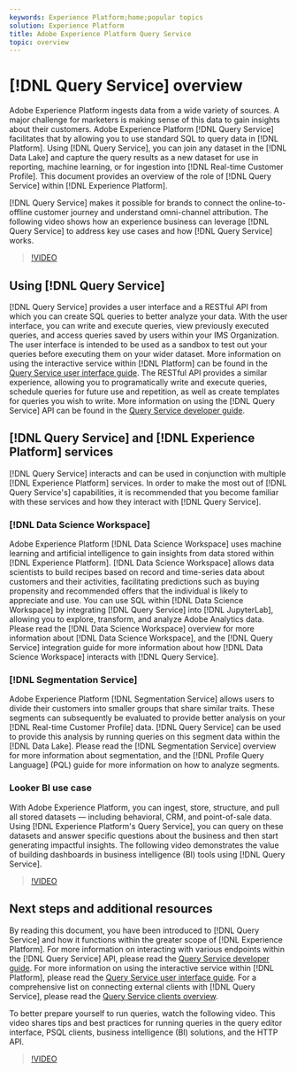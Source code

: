 ```yaml
---
keywords: Experience Platform;home;popular topics
solution: Experience Platform
title: Adobe Experience Platform Query Service
topic: overview
---
```


# [!DNL Query Service] overview

Adobe Experience Platform ingests data from a wide variety of sources. A major challenge for marketers is making sense of this data to gain insights about their customers. Adobe Experience Platform [!DNL Query Service] facilitates that by allowing you to use standard SQL to query data in [!DNL Platform]. Using [!DNL Query Service], you can join any dataset in the [!DNL Data Lake] and capture the query results as a new dataset for use in reporting, machine learning, or for ingestion into [!DNL Real-time Customer Profile]. This document provides an overview of the role of [!DNL Query Service] within [!DNL Experience Platform].

[!DNL Query Service] makes it possible for brands to connect the online-to-offline customer journey and understand omni-channel attribution. The following video shows how an experience business can leverage [!DNL Query Service] to address key use cases and how [!DNL Query Service] works.

>[!VIDEO](https://video.tv.adobe.com/v/29795?quality=12&learn=on)

## Using [!DNL Query Service]

[!DNL Query Service] provides a user interface and a RESTful API from which you can create SQL queries to better analyze your data. With the user interface, you can write and execute queries, view previously executed queries, and access queries saved by users within your IMS Organization. The user interface is intended to be used as a sandbox to test out your queries before executing them on your wider dataset. More information on using the interactive service within [!DNL Platform] can be found in the [Query Service user interface guide](ui/overview.md). The RESTful API provides a similar experience, allowing you to programatically write and execute queries, schedule queries for future use and repetition, as well as create templates for queries you wish to write. More information on using the [!DNL Query Service] API can be found in the [Query Service developer guide](api/getting-started.md).

## [!DNL Query Service] and [!DNL Experience Platform] services

[!DNL Query Service] interacts and can be used in conjunction with multiple [!DNL Experience Platform] services. In order to make the most out of [!DNL Query Service's] capabilities, it is recommended that you become familiar with these services and how they interact with [!DNL Query Service].

### [!DNL Data Science Workspace]

Adobe Experience Platform [!DNL Data Science Workspace] uses machine learning and artificial intelligence to gain insights from data stored within [!DNL Experience Platform]. [!DNL Data Science Workspace] allows data scientists to build recipes based on record and time-series data about customers and their activities, facilitating predictions such as buying propensity and recommended offers that the individual is likely to appreciate and use. You can use SQL within [!DNL Data Science Workspace] by integrating [!DNL Query Service] into [!DNL JupyterLab], allowing you to explore, transform, and analyze Adobe Analytics data. Please read the [!DNL Data Science Workspace] overview for more information about [!DNL Data Science Workspace], and the [!DNL Query Service] integration guide for more information about how [!DNL Data Science Workspace] interacts with [!DNL Query Service].

### [!DNL Segmentation Service]

Adobe Experience Platform [!DNL Segmentation Service] allows users to divide their customers into smaller groups that share similar traits. These segments can subsequently be evaluated to provide better analysis on your [!DNL Real-time Customer Profile] data. [!DNL Query Service] can be used to provide this analysis by running queries on this segment data within the [!DNL Data Lake]. Please read the [!DNL Segmentation Service] overview for more information about segmentation, and the [!DNL Profile Query Language] (PQL) guide for more information on how to analyze segments.

### Looker BI use case

With Adobe Experience Platform, you can ingest, store, structure, and pull all stored datasets — including behavioral, CRM, and point-of-sale data. Using [!DNL Experience Platform's Query Service], you can query on these datasets and answer specific questions about the business and then start generating impactful insights. The following video demonstrates the value of building dashboards in business intelligence (BI) tools using [!DNL Query Service].

>[!VIDEO](https://video.tv.adobe.com/v/28981?quality=12&learn=on)

## Next steps and additional resources

By reading this document, you have been introduced to [!DNL Query Service] and how it functions within the greater scope of [!DNL Experience Platform]. For more information on interacting with various endpoints within the [!DNL Query Service] API, please read the [Query Service developer guide](api/getting-started.md). For more information on using the interactive service within [!DNL Platform], please read the [Query Service user interface guide](ui/overview.md). For a comprehensive list on connecting external clients with [!DNL Query Service], please read the [Query Service clients overview](clients/overview.md).

To better prepare yourself to run queries, watch the following video. This video shares tips and best practices for running queries in the query editor interface, PSQL clients, business intelligence (BI) solutions, and the HTTP API.

>[!VIDEO](https://video.tv.adobe.com/v/29811?quality=12&learn=on)
